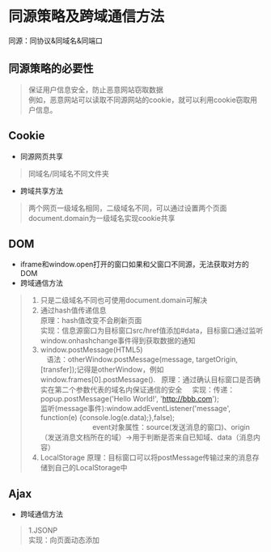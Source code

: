 # 同源策略及跨域通信方法
同源：同协议&同域名&同端口

## 同源策略的必要性
> 保证用户信息安全，防止恶意网站窃取数据   
> 例如，恶意网站可以读取不同源网站的cookie，就可以利用cookie窃取用户信息。
## Cookie
* 同源网页共享
> 同域名/同域名不同文件夹
* 跨域共享方法
> 两个网页一级域名相同，二级域名不同，可以通过设置两个页面document.domain为一级域名实现cookie共享

## DOM
* iframe和window.open打开的窗口如果和父窗口不同源，无法获取对方的DOM
* 跨域通信方法
> 1. 只是二级域名不同也可使用document.domain可解决   
> 2. 通过hash值传递信息    
>    原理：hash值改变不会刷新页面     
>    实现：信息源窗口为目标窗口src/href值添加#data，目标窗口通过监听window.onhashchange事件得到获取数据的通知    
> 3. window.postMessage(HTML5)        
>    语法：otherWindow.postMessage(message, targetOrigin, [transfer]);记得是otherWindow，例如window.frames[0].postMessage().
>    原理：通过确认目标窗口是否确实在第二个参数代表的域名内保证通信的安全     
>    实现：传递：popup.postMessage('Hello World!', 'http://bbb.com');   
>          监听(message事件):window.addEventListener('message', function(e) {console.log(e.data);},false);      
>                           event对象属性：source(发送消息的窗口)、origin（发送消息文档所在的域）->用于判断是否来自已知域、data（消息内容）   
> 4. LocalStorage
>     原理：目标窗口可以将postMessage传输过来的消息存储到自己的LocalStorage中

## Ajax
* 跨域通信方法
> 1.JSONP   
>   实现：向页面动态添加<script>元素，src中带有callback函数。在页面中定义callback函数。  
>   例：addScriptTag('http://example.com/ip?callback=foo');（其中addScriptTag为动态创建script的函数,foo为定义的回调函数）
>   服务器返回的数据将作为回调函数的参数传入。

> 2.WebSocket
>   实现：创建WebSocket实例后，一个HTTP请求发送到服务器，服务器响应后HTTP协议交换为ws协议。   
>   例：var socket=new WebSocket("ws://www.example.com/server.php");socket.send(JSON.stringify(message));   
>       socket.onmessage=funciton(event){var data=event.data};    

> 3.CORS    
>   原理：使用自定义HTTP头部让浏览器和服务器沟通，决定请求响应成功或失败      
>   例：浏览器发送请求头部加Origin:http://www.nczonline.net .服务器如果接受，返回的头部有Access-Controller-Allow-Origin:http://www.nczonline.net        
>   IE:XDomainRequest。       
>   其他：XMLHttpRequest。

